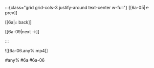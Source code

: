 :::{class="grid grid-cols-3 justify-around text-center w-full"}
[[6a-05|← prev]]

[[6a|⌂ back]]

[[6a-09|next →]]

:::

![[6a-06.any%.mp4]]

#any% #6a #6a-06